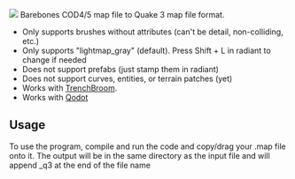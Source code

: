 ![](https://drive.google.com/uc?id=1IAQBV7FwYNEuZuAWPmBwKK75xc-p4BzP)
Barebones COD4/5 map file to Quake 3 map file format.
 - Only supports brushes without attributes (can't be detail, non-colliding, etc.)
 - Only supports "lightmap_gray" (default). Press Shift + L in radiant to change if needed
 - Does not support prefabs (just stamp them in radiant)
 - Does not support curves, entities, or terrain patches (yet)
 - Works with [TrenchBroom](https://trenchbroom.github.io/).
 - Works with [Qodot](https://qodotplugin.github.io/)
 
## Usage
To use the program, compile and run the code and copy/drag your .map file onto it.
The output will be in the same directory as the input file and will append _q3 at the end of the file name
